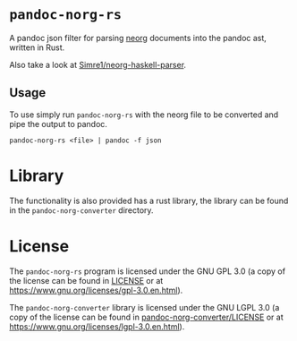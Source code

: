 # `pandoc-norg-rs`

A pandoc json filter for parsing
[neorg](https://github.com/nvim-neorg/neorg) documents into the pandoc
ast, written in Rust.

Also take a look at
[Simre1/neorg-haskell-parser](https://github.com/Simre1/neorg-haskell-parser).

## Usage

To use simply run `pandoc-norg-rs` with the neorg file to be converted
and pipe the output to pandoc.

    pandoc-norg-rs <file> | pandoc -f json

# Library

The functionality is also provided has a rust library, the library can
be found in the `pandoc-norg-converter` directory.

# License

The `pandoc-norg-rs` program is licensed under the GNU GPL 3.0 (a copy
of the license can be found in [LICENSE](LICENSE) or at
<https://www.gnu.org/licenses/gpl-3.0.en.html>).

The `pandoc-norg-converter` library is licensed under the GNU LGPL 3.0
(a copy of the license can be found in
[pandoc-norg-converter/LICENSE](pandoc-norg-converter/LICENSE) or at
<https://www.gnu.org/licenses/lgpl-3.0.en.html>).
